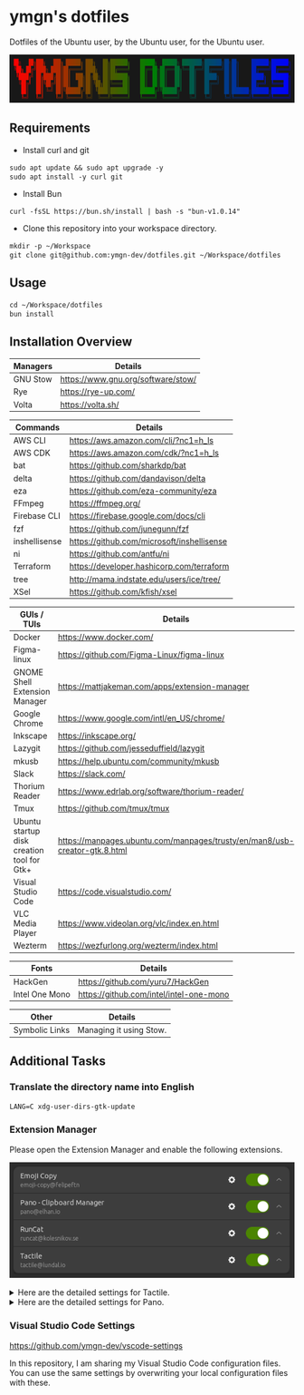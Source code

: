 # ymgn's dotfiles

Dotfiles of the Ubuntu user, by the Ubuntu user, for the Ubuntu user.

![](https://github.com/ymgn-dev/dotfiles/blob/main/resources/logo.png)

## Requirements

- Install curl and git

```shell
sudo apt update && sudo apt upgrade -y
sudo apt install -y curl git
```

- Install Bun

```shell
curl -fsSL https://bun.sh/install | bash -s "bun-v1.0.14"
```

- Clone this repository into your workspace directory.

```shell
mkdir -p ~/Workspace
git clone git@github.com:ymgn-dev/dotfiles.git ~/Workspace/dotfiles
```

## Usage

```shell
cd ~/Workspace/dotfiles
bun install
```

## Installation Overview

| Managers | Details                            |
| -------- | ---------------------------------- |
| GNU Stow | https://www.gnu.org/software/stow/ |
| Rye      | https://rye-up.com/                |
| Volta    | https://volta.sh/                  |

| Commands      | Details                                    |
| ------------- | ------------------------------------------ |
| AWS CLI       | https://aws.amazon.com/cli/?nc1=h_ls       |
| AWS CDK       | https://aws.amazon.com/cdk/?nc1=h_ls       |
| bat           | https://github.com/sharkdp/bat             |
| delta         | https://github.com/dandavison/delta        |
| eza           | https://github.com/eza-community/eza       |
| FFmpeg        | https://ffmpeg.org/                        |
| Firebase CLI  | https://firebase.google.com/docs/cli       |
| fzf           | https://github.com/junegunn/fzf            |
| inshellisense | https://github.com/microsoft/inshellisense |
| ni            | https://github.com/antfu/ni                |
| Terraform     | https://developer.hashicorp.com/terraform  |
| tree          | http://mama.indstate.edu/users/ice/tree/   |
| XSel          | https://github.com/kfish/xsel              |

| GUIs / TUIs                                | Details                                                                    |
| ------------------------------------------ | -------------------------------------------------------------------------- |
| Docker                                     | https://www.docker.com/                                                    |
| Figma-linux                                | https://github.com/Figma-Linux/figma-linux                                 |
| GNOME Shell Extension Manager              | https://mattjakeman.com/apps/extension-manager                             |
| Google Chrome                              | https://www.google.com/intl/en_US/chrome/                                  |
| Inkscape                                   | https://inkscape.org/                                                      |
| Lazygit                                    | https://github.com/jesseduffield/lazygit                                   |
| mkusb                                      | https://help.ubuntu.com/community/mkusb                                    |
| Slack                                      | https://slack.com/                                                         |
| Thorium Reader                             | https://www.edrlab.org/software/thorium-reader/                            |
| Tmux                                       | https://github.com/tmux/tmux                                               |
| Ubuntu startup disk creation tool for Gtk+ | https://manpages.ubuntu.com/manpages/trusty/en/man8/usb-creator-gtk.8.html |
| Visual Studio Code                         | https://code.visualstudio.com/                                             |
| VLC Media Player                           | https://www.videolan.org/vlc/index.en.html                                 |
| Wezterm                                    | https://wezfurlong.org/wezterm/index.html                                  |

| Fonts          | Details                                 |
| -------------- | --------------------------------------- |
| HackGen        | https://github.com/yuru7/HackGen        |
| Intel One Mono | https://github.com/intel/intel-one-mono |

| Other          | Details                 |
| -------------- | ----------------------- |
| Symbolic Links | Managing it using Stow. |

## Additional Tasks

### Translate the directory name into English

```shell
LANG=C xdg-user-dirs-gtk-update
```

### Extension Manager

Please open the Extension Manager and enable the following extensions.

![](https://github.com/ymgn-dev/dotfiles/blob/main/resources/extension-manager.png)

<details>
<summary>Here are the detailed settings for Tactile.</summary>

![](https://github.com/ymgn-dev/dotfiles/blob/main/resources/tactile/tactile_layout1.png)
![](https://github.com/ymgn-dev/dotfiles/blob/main/resources/tactile/tactile_layout2.png)
![](https://github.com/ymgn-dev/dotfiles/blob/main/resources/tactile/tactile_layout3.png)
![](https://github.com/ymgn-dev/dotfiles/blob/main/resources/tactile/tactile_layout4.png)
![](https://github.com/ymgn-dev/dotfiles/blob/main/resources/tactile/tactile_keyboard_shortcuts.png)
![](https://github.com/ymgn-dev/dotfiles/blob/main/resources/tactile/tactile_advanced.png)

</details>

<details>
<summary>Here are the detailed settings for Pano.</summary>

![](https://github.com/ymgn-dev/dotfiles/blob/main/resources/pano/pano_keyboard_shortcuts.png)

</details>

### Visual Studio Code Settings

https://github.com/ymgn-dev/vscode-settings

In this repository, I am sharing my Visual Studio Code configuration files.
You can use the same settings by overwriting your local configuration files with these.
